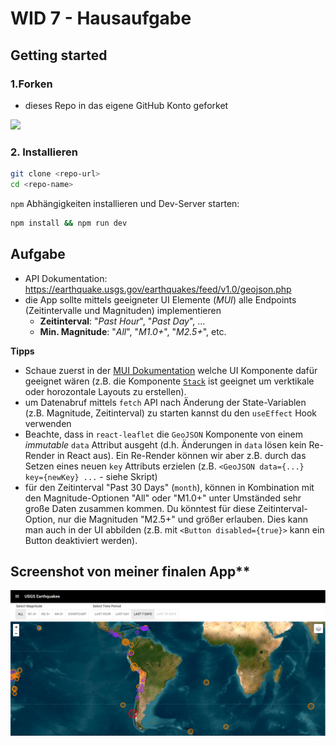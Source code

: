 # WID 7 - Hausaufgabe

## Getting started

### 1.Forken

- dieses Repo in das eigene GitHub Konto geforket

<img src="public/image.png" width=200/>

### 2. Installieren

```sh
git clone <repo-url>
cd <repo-name>
```

`npm` Abhängigkeiten installieren und Dev-Server starten:

```sh
npm install && npm run dev
```

## Aufgabe

- API Dokumentation: https://earthquake.usgs.gov/earthquakes/feed/v1.0/geojson.php
- die App sollte mittels geeigneter UI Elemente (_MUI_) alle Endpoints (Zeitintervalle und Magnituden) implementieren
  - **Zeitinterval**: "_Past Hour_", "_Past Day_", ...
  - **Min. Magnitude**: "_All_", "_M1.0+_", "_M2.5+_", etc.

**Tipps**

- Schaue zuerst in der [MUI Dokumentation](https://mui.com/material-ui/all-components/) welche UI Komponente dafür geeignet wären (z.B. die Komponente [`Stack`](https://mui.com/material-ui/react-stack/) ist geeignet um verktikale oder horozontale Layouts zu erstellen).
- um Datenabruf mittels `fetch` API nach Änderung der State-Variablen (z.B. Magnitude, Zeitinterval) zu starten kannst du den `useEffect` Hook verwenden
- Beachte, dass in `react-leaflet` die `GeoJSON` Komponente von einem _immutable_ `data` Attribut ausgeht (d.h. Änderungen in `data` lösen kein Re-Render in React aus). Ein Re-Render können wir aber z.B. durch das Setzen eines neuen `key` Attributs erzielen (z.B. `<GeoJSON data={...} key={newKey} ...` - siehe Skript)
- für den Zeitinterval "Past 30 Days" (`month`), können in Kombination mit den Magnitude-Optionen "All" oder "M1.0+" unter Umständed sehr große Daten zusammen kommen. Du könntest für diese Zeitinterval-Option, nur die Magnituden "M2.5+" und größer erlauben. Dies kann man auch in der UI abbilden (z.B. mit `<Button disabled={true}>` kann ein Button deaktiviert werden).

## Screenshot von meiner finalen App\*\*

![](/public/webmap_quakes.png)
